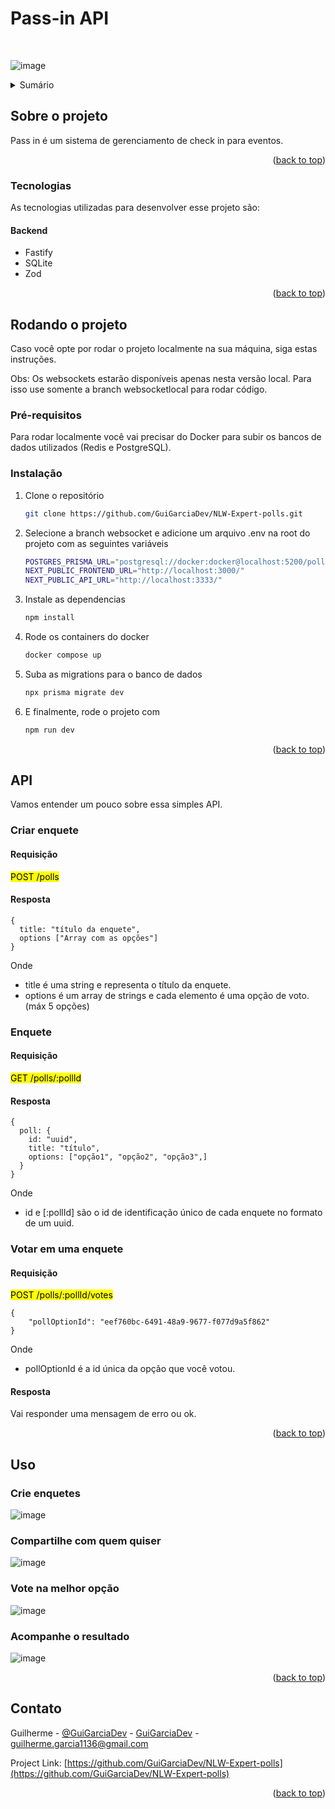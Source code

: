<a name="readme-top"></a>

# Pass-in API
</br>

![image](https://github.com/GuiGarciaDev/pass-in-api/assets/121461039/ee4a44b0-8fd7-4536-ae8d-436406563c81)

<!-- TABLE OF CONTENTS -->
<details>
  <summary>Sumário</summary>
  <ol>
    <li>
      <a href="#sobre-o-projeto">Sobre o projeto</a>
      <ul>
        <li><a href="#tecnologias">Tecnologias</a></li>
      </ul>
    </li>
    <li><a href="#rodando-o-projeto">Rodando o projeto</a></li>
    <li><a href="#uso">Uso</a></li>
    <li><a href="#contato">Contato</a></li>
  </ol>
</details>

<!-- ABOUT THE PROJECT -->
## Sobre o projeto

Pass in é um sistema de gerenciamento de check in para eventos.


<p align="right">(<a href="#readme-top">back to top</a>)</p>



### Tecnologias

As tecnologias utilizadas para desenvolver esse projeto são:

#### Backend
* Fastify
* SQLite
* Zod

<p align="right">(<a href="#readme-top">back to top</a>)</p>


<!-- GETTING STARTED -->
## Rodando o projeto

Caso você opte por rodar o projeto localmente na sua máquina, siga estas instruções.

Obs: Os websockets estarão disponíveis apenas nesta versão local. Para isso use somente a branch websocketlocal para rodar código.

### Pré-requisitos

Para rodar localmente você vai precisar do Docker para subir os bancos de dados utilizados (Redis e PostgreSQL).
  

### Instalação

1. Clone o repositório
   ```sh
   git clone https://github.com/GuiGarciaDev/NLW-Expert-polls.git
   ```
   
2. Selecione a branch websocket e adicione um arquivo .env na root do projeto com as seguintes variáveis
   ```sh
   POSTGRES_PRISMA_URL="postgresql://docker:docker@localhost:5200/polls?schema=public"
   NEXT_PUBLIC_FRONTEND_URL="http://localhost:3000/"
   NEXT_PUBLIC_API_URL="http://localhost:3333/"
   ```

3. Instale as dependencias
   ```sh
   npm install
   ```
   
4. Rode os containers do docker
   ```sh
   docker compose up
   ```

5. Suba as migrations para o banco de dados
    ```sh
   npx prisma migrate dev
   ```

6. E finalmente, rode o projeto com
   ```sh
   npm run dev
   ```

   

<p align="right">(<a href="#readme-top">back to top</a>)</p>


## API

Vamos entender um pouco sobre essa simples API.

### Criar enquete

#### Requisição

<mark>POST /polls</mark>

#### Resposta

```
{
  title: "título da enquete",
  options ["Array com as opções"]
}
```

Onde

* title é uma string e representa o título da enquete.
* options é um array de strings e cada elemento é uma opção de voto. (máx 5 opções)

### Enquete

#### Requisição

<mark>GET /polls/:pollId</mark>

#### Resposta

```
{
  poll: {
    id: "uuid",
    title: "título",
    options: ["opção1", "opção2", "opção3",]
  }
}
```
Onde

* id e [:pollId] são o id de identificação único de cada enquete no formato de um uuid.

### Votar em uma enquete

#### Requisição

<mark>POST /polls/:pollId/votes</mark>

```
{
    "pollOptionId": "eef760bc-6491-48a9-9677-f077d9a5f862"
}
```

Onde 

* pollOptionId é a id única da opção que você votou.

#### Resposta

Vai responder uma mensagem de erro ou ok.


<p align="right">(<a href="#readme-top">back to top</a>)</p>


<!-- USAGE EXAMPLES -->
## Uso

### Crie enquetes

![image](https://github.com/GuiGarciaDev/NLW-Expert-polls/assets/121461039/799def54-b0d6-461b-85bc-7ac70799af63)

### Compartilhe com quem quiser

![image](https://github.com/GuiGarciaDev/NLW-Expert-polls/assets/121461039/2fca5880-e5b3-475a-891b-f56a7f22117d)

### Vote na melhor opção

![image](https://github.com/GuiGarciaDev/NLW-Expert-polls/assets/121461039/a97aa40e-bb80-4519-89c2-38972a5aae5b)


### Acompanhe o resultado

![image](https://github.com/GuiGarciaDev/NLW-Expert-polls/assets/121461039/66e366fc-b4ca-4ca3-a9df-21681331bf83)

<p align="right">(<a href="#readme-top">back to top</a>)</p>



<!-- CONTACT -->
## Contato

Guilherme - [@GuiGarciaDev](https://twitter.com/GuiGarciaDev) - [GuiGarciaDev](https://linkedin.com/in/GuiGarciaDev) - guilherme.garcia1136@gmail.com

Project Link: [https://github.com/GuiGarciaDev/NLW-Expert-polls](https://github.com/GuiGarciaDev/NLW-Expert-polls)

<p align="right">(<a href="#readme-top">back to top</a>)</p>
